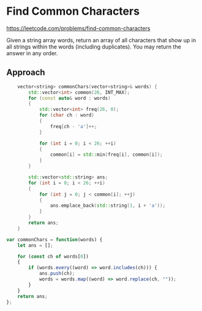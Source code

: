 # Find Common Characters

https://leetcode.com/problems/find-common-characters

Given a string array words, return an array of all characters that show up in all strings within the words (including duplicates). You may return the answer in any order.


## Approach 

``` C++
    vector<string> commonChars(vector<string>& words) {
        std::vector<int> common(26, INT_MAX);
        for (const auto& word : words)
        {
            std::vector<int> freq(26, 0);
            for (char ch : word)
            {
                freq[ch - 'a']++;
            }

            for (int i = 0; i < 26; ++i)
            {
                common[i] = std::min(freq[i], common[i]);
            }
        }

        std::vector<std::string> ans;
        for (int i = 0; i < 26; ++i)
        {
            for (int j = 0; j < common[i]; ++j)
            {
                ans.emplace_back(std::string(1, i + 'a'));
            }
        }
        return ans;
    }
```


``` JavaScript
var commonChars = function(words) {
    let ans = [];

    for (const ch of words[0])
    {
        if (words.every((word) => word.includes(ch))) {
            ans.push(ch);
            words = words.map((word) => word.replace(ch, ""));
        }
    }
    return ans;
};
```